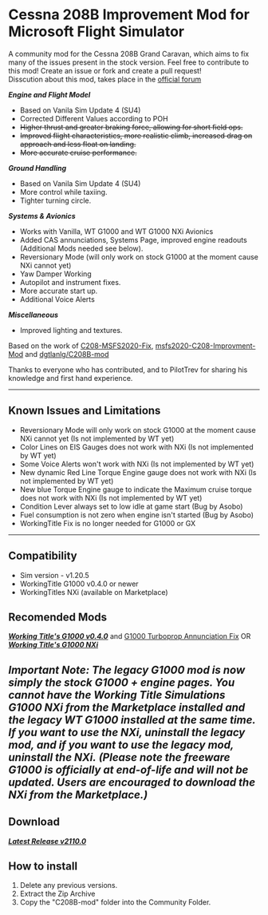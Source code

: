 # Cessna 208B Improvement Mod for Microsoft Flight Simulator

A community mod for the Cessna 208B Grand Caravan, which aims to fix many of the issues present in the stock version.
Feel free to contribute to this mod! Create an issue or fork and create a pull request!  
Disscution about this mod, takes place in the [official forum](https://forums.flightsimulator.com/t/c208b-grand-caravan-ex-mods-general/322172?u=magrainaone)

***Engine and Flight Model***  
- Based on Vanila Sim Update 4 (SU4)
- Corrected Different Values according to POH
- ~~Higher thrust and greater braking force, allowing for short field ops.~~  
- ~~Improved flight characteristics, more realistic climb, increased drag on approach and less float on landing.~~  
- ~~More accurate cruise performance.~~

***Ground Handling***
- Based on Vanila Sim Update 4 (SU4)
- More control while taxiing.
- Tighter turning circle. 

***Systems & Avionics***  
- Works with Vanilla, WT G1000 and WT G1000 NXi Avionics
- Added CAS annunciations, Systems Page, improved engine readouts (Additional Mods needed see below).
- Reversionary Mode (will only work on stock G1000 at the moment cause NXi cannot yet)
- Yaw Damper Working
- Autopilot and instrument fixes.  
- More accurate start up.
- Additional Voice Alerts

***Miscellaneous***  
- Improved lighting and textures.

Based on the work of [C208-MSFS2020-Fix](https://github.com/Exp232/C208-MSFS2020-Fix), [msfs2020-C208-Improvment-Mod](https://github.com/SheepCreativeSoftware/msfs2020-C208-Improvment-Mod) and [dgtlanlg/C208B-mod](https://github.com/dgtlanlg/C208B-mod)

Thanks to everyone who has contributed, and to PilotTrev for sharing his knowledge and first hand experience.

----

## Known Issues and Limitations

- Reversionary Mode will only work on stock G1000 at the moment cause NXi cannot yet (Is not implemented by WT yet)
- Color Lines on EIS Gauges does not work with NXi (Is not implemented by WT yet)
- Some Voice Alerts won't work with NXi (Is not implemented by WT yet)
- New dynamic Red Line Torque Engine gauge does not work with NXi (Is not implemented by WT yet)
- New blue Torque Engine gauge to indicate the Maximum cruise torque does not work with NXi (Is not implemented by WT yet)
- Condition Lever always set to low idle at game start (Bug by Asobo)
- Fuel consumption is not zero when engine isn't started (Bug by Asobo)
- WorkingTitle Fix is no longer needed for G1000 or GX

----

## Compatibility

- Sim version - v1.20.5  
- WorkingTitle G1000 v0.4.0 or newer 
- WorkingTitles NXi (available on Marketplace)

## Recomended Mods

***[Working Title's G1000 v0.4.0](https://github.com/Working-Title-MSFS-Mods/fspackages/releases/tag/g1000-v0.4.0)*** and [G1000 Turboprop Annunciation Fix](https://github.com/SheepCreativeSoftware/msfs2020-C208-Improvment-Mod/releases/tag/TurboFix.v2108.1)
OR ***[Working Title's G1000 NXi](https://www.workingtitle.aero/packages/nxi/)***
  
_Important Note: The legacy G1000 mod is now simply the stock G1000 + engine pages. You cannot have the Working Title Simulations G1000 NXi from the Marketplace installed and the legacy WT G1000 installed at the same time. If you want to use the NXi, uninstall the legacy mod, and if you want to use the legacy mod, uninstall the NXi._
_(Please note the freeware G1000 is officially at end-of-life and will not be updated.  Users are encouraged to download the NXi from the Marketplace.)_
----

## Download

***[Latest Release v2110.0](https://github.com/SheepCreativeSoftware/msfs2020-C208-Improvment-Mod/releases/latest)***

## How to install

1. Delete any previous versions.
2. Extract the Zip Archive
3. Copy the "C208B-mod" folder into the Community Folder.

